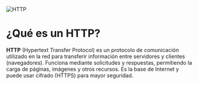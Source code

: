 ![HTTP](..\Fudo\images\http.png)

# ¿Qué es un HTTP?
**HTTP** (Hypertext Transfer Protocol) es un protocolo de comunicación utilizado en la red para transferir información entre servidores y clientes (navegadores). Funciona mediante solicitudes y respuestas, permitiendo la carga de páginas, imágenes y otros recursos. Es la base de Internet y puede usar cifrado (HTTPS) para mayor seguridad.